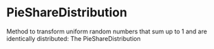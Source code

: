 # PieShareDistribution
Method to transform uniform random numbers that sum up to 1 and are identically distributed: The PieShareDistribution
